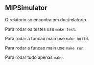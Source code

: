 MIPSimulator
---

O relatorio se encontra em doc/relatorio.

Para rodar os testes use `make test`.

Para rodar a funcao main use `make build`.

Para rodar a funcao main use `make run`.

Para rodar tudo apenas `make`.
